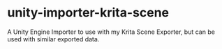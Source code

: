 # unity-importer-krita-scene
A Unity Engine Importer to use with my Krita Scene Exporter, but can be used with similar exported data.
